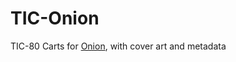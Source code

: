 # TIC-Onion
TIC-80 Carts for [Onion](https://github.com/OnionUI/Onion), with cover art and metadata
